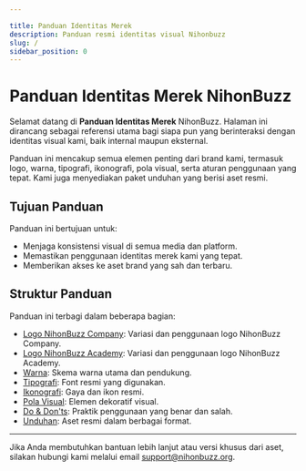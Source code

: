 ```yaml
---

title: Panduan Identitas Merek
description: Panduan resmi identitas visual Nihonbuzz
slug: /
sidebar_position: 0
---
```


# Panduan Identitas Merek NihonBuzz

Selamat datang di **Panduan Identitas Merek** NihonBuzz. Halaman ini dirancang sebagai referensi utama bagi siapa pun yang berinteraksi dengan identitas visual kami, baik internal maupun eksternal.

Panduan ini mencakup semua elemen penting dari brand kami, termasuk logo, warna, tipografi, ikonografi, pola visual, serta aturan penggunaan yang tepat. Kami juga menyediakan paket unduhan yang berisi aset resmi.

## Tujuan Panduan

Panduan ini bertujuan untuk:

* Menjaga konsistensi visual di semua media dan platform.
* Memastikan penggunaan identitas merek kami yang tepat.
* Memberikan akses ke aset brand yang sah dan terbaru.

## Struktur Panduan

Panduan ini terbagi dalam beberapa bagian:

* [Logo NihonBuzz Company](./logo/company): Variasi dan penggunaan logo NihonBuzz Company.
* [Logo NihonBuzz Academy](./logo/academy): Variasi dan penggunaan logo NihonBuzz Academy.
* [Warna](./colors): Skema warna utama dan pendukung.
* [Tipografi](./typography): Font resmi yang digunakan.
* [Ikonografi](./iconography): Gaya dan ikon resmi.
* [Pola Visual](./pattern): Elemen dekoratif visual.
* [Do & Don'ts](./dos-and-donts): Praktik penggunaan yang benar dan salah.
* [Unduhan](./downloads): Aset resmi dalam berbagai format.

---

Jika Anda membutuhkan bantuan lebih lanjut atau versi khusus dari aset, silakan hubungi kami melalui email [support@nihonbuzz.org](/hubungi-kami).
